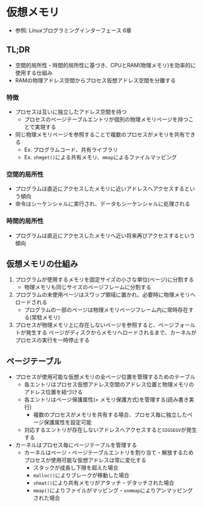 # 仮想メモリ
- 参照: Linuxプログラミングインターフェース 6章

## TL;DR
- 空間的局所性・時間的局所性に基づき、CPUとRAM(物理メモリ)を効率的に使用する仕組み
- RAMの物理アドレス空間からプロセス仮想アドレス空間を分離する

### 特徴
- プロセスは互いに独立したアドレス空間を持つ
  - プロセスのページテーブルエントリが個別の物理メモリページを持つことで実現する
- 同じ物理メモリページを参照することで複数のプロセスがメモリを共有できる
  - Ex. プログラムコード、共有ライブラリ
  - Ex. `shmget()`による共有メモリ、`mmap`によるファイルマッピング

### 空間的局所性
- プログラムは直近にアクセスしたメモリに近いアドレスへアクセスするという傾向
- 命令はシーケンシャルに実行され、データもシーケンシャルに処理される

### 時間的局所性
- プログラムは直近にアクセスしたメモリへ近い将来再びアクセスするという傾向

## 仮想メモリの仕組み
1. プログラムが使用するメモリを固定サイズの小さな単位(ページ)に分割する
    - 物理メモリも同じサイズのページフレームに分割する
2. プログラムの未使用ページはスワップ領域に置かれ、必要時に物理メモリへロードされる
    - プログラムの一部のページは物理メモリページフレーム内に常時存在する(常駐メモリ)
3. プロセスが物理メモリ上に存在しないページを参照すると、ページフォールトが発生する
   ページがディスクからメモリへロードされるまで、カーネルがプロセスの実行を一時停止する

## ページテーブル
- プロセスが使用可能な仮想メモリの全ページ位置を管理するためのテーブル
  - 各エントリはプロセス仮想アドレス空間のアドレス位置と物理メモリのアドレス位置を紐づける
  - 各エントリはページ保護属性(= メモリ保護方式)を管理する(読み書き実行)
    - 複数のプロセスがメモリを共有する場合、プロセス毎に独立したページ保護属性を設定可能
  - 対応するエントリが存在しないアドレスへアクセスすると`SIGSEGV`が発生する
- カーネルはプロセス毎にページテーブルを管理する
  - カーネルはページ・ページテーブルエントリを割り当て・解放するため
    プロセスが使用可能な仮想アドレスは常に変化する
    - スタックが成長し下限を超えた場合
    - `malloc()`によりブレークが移動した場合
    - `shmat()`により共有メモリがアタッチ・デタッチされた場合
    - `mmap()`によりファイルがマッピング・`unmmap`によりアンマッピングされた場合
